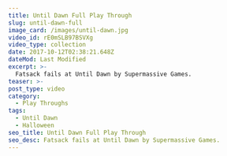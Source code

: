 ```yaml
---
title: Until Dawn Full Play Through
slug: until-dawn-full
image_card: /images/until-dawn.jpg
video_id: rE0mSLB97BSVXg
video_type: collection
date: 2017-10-12T02:38:21.648Z
dateMod: Last Modified
excerpt: >-
  Fatsack fails at Until Dawn by Supermassive Games.
teaser: >-
post_type: video
category:
  - Play Throughs
tags:
  - Until Dawn
  - Halloween
seo_title: Until Dawn Full Play Through
seo_desc: Fatsack fails at Until Dawn by Supermassive Games.
---
```

